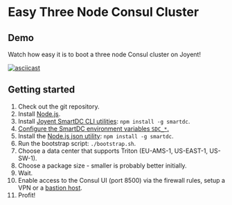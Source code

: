# Easy Three Node Consul Cluster

## Demo

 Watch how easy it is to boot a three node Consul cluster on Joyent!
 
 [![asciicast](https://asciinema.org/a/28784.png)](https://asciinema.org/a/28784)

## Getting started

  1. Check out the git repository.
  2. Install [Node.js](https://nodejs.org).
  3. Install [Joyent SmartDC CLI utilities](https://github.com/joyent/node-smartdc): `npm install -g smartdc`.
  4. [Configure the SmartDC environment variables `SDC_*`.](https://github.com/joyent/node-smartdc#cli-setup-and-authentication)
  5. Install the [Node.js json utility](https://github.com/trentm/json): `npm install -g smartdc`.
  6. Run the bootstrap script: `./bootstrap.sh`.
  7. Choose a data center that supports Triton (EU-AMS-1, US-EAST-1, US-SW-1).
  8. Choose a package size - smaller is probably better initially.
  9. Wait.
  10. Enable access to the Consul UI (port 8500) via the firewall rules, setup a VPN or a [bastion host](https://en.wikipedia.org/wiki/Bastion_host).
  11. Profit!
